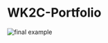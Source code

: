 # WK2C-Portfolio
![final example](https://user-images.githubusercontent.com/85633985/124337290-c05b6500-db6f-11eb-8053-7f11876db0fc.PNG)


